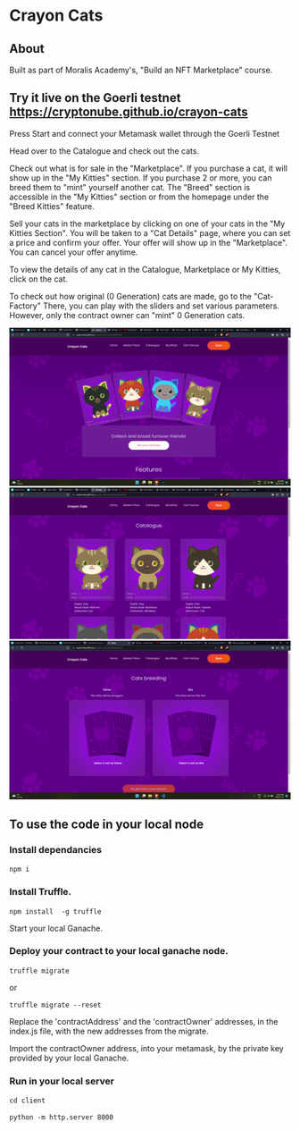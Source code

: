 # Crayon Cats
## About

Built as part of Moralis Academy's, "Build an NFT Marketplace" course.
##

## Try it live on the Goerli testnet https://cryptonube.github.io/crayon-cats

Press Start and connect your Metamask wallet through the Goerli Testnet

Head over to the Catalogue and check out the cats. 

Check out what is for sale in the "Marketplace". If you purchase a cat, it will show up in the "My Kitties" section. If you purchase 2 or more, you can breed them to "mint" yourself another cat.
The "Breed" section is accessible in the "My Kitties" section or from the homepage under the "Breed Kitties" feature.

Sell your cats in the marketplace by clicking on one of your cats in the "My Kitties Section". You will be taken to a "Cat Details" page, where you can set a price and confirm your offer. Your offer will show up in the "Marketplace". You can cancel your offer anytime. 

To view the details of any cat in the Catalogue, Marketplace or My Kitties, click on the cat.

To check out how original (0 Generation) cats are made, go to the "Cat-Factory" There, you can play with the sliders and set various parameters. However, only the contract owner can "mint" 0 Generation cats.

<img src="client\assets\images\Crayon-Cats-Homepage.png"/>
<img src="client\assets\images\Crayon-Cats-1.png"/>
<img src="client\assets\images\Breed.png"/>
 
## To use the code in your local node

### Install dependancies

~~~
npm i
~~~

### Install Truffle.

~~~
npm install  -g truffle
~~~

 Start your local Ganache.

### Deploy your contract to your local ganache node.

~~~
truffle migrate
~~~
or
~~~
truffle migrate --reset
~~~

Replace the 'contractAddress' and the 'contractOwner' addresses, in the index.js file, with the new addresses from the migrate.

Import the contractOwner address, into your metamask, by the private key provided by your local Ganache.

### Run in your local server
~~~
cd client
~~~
~~~
python -m http.server 8000
~~~

